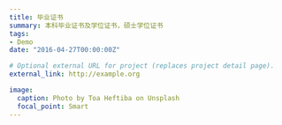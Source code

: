 ```yaml
---
title: 毕业证书
summary: 本科毕业证书及学位证书，硕士学位证书
tags:
- Demo
date: "2016-04-27T00:00:00Z"

# Optional external URL for project (replaces project detail page).
external_link: http://example.org

image:
  caption: Photo by Toa Heftiba on Unsplash
  focal_point: Smart
---
```

